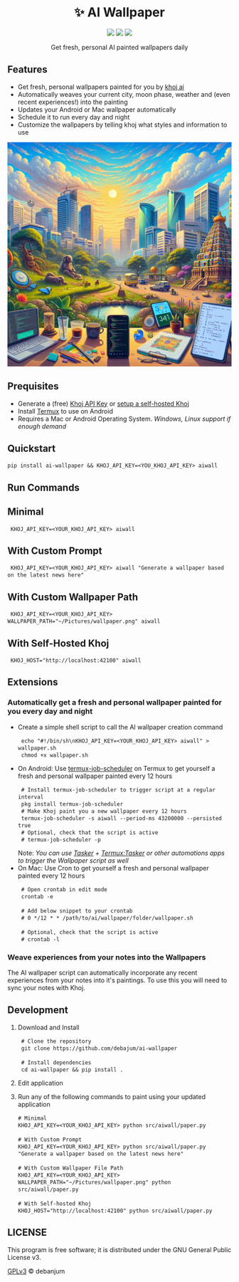 <p align="center">
   <h1 align="center">✨ AI Wallpaper</h1>
</p>
<p align="center">
   <a href="https://github.com/khoj-ai/khoj"><img src="https://badgen.net/badge/powered by/%E2%9C%A8khoj%20ai/27c2d8/" /></a>
   <a href="LICENSE"><img src="https://badgen.net/github/license/debanjum/ai-wallpaper" /></a>
   <a href="https://pypi.org/project/ai-wallpaper/"><img src="https://badge.fury.io/py/ai-wallpaper.svg" /></a>
</p>

<p align="center">
   Get fresh, personal AI painted wallpapers daily
</p>

Features
--------
- Get fresh, personal wallpapers painted for you by [khoj ai](https://github.com/khoj-ai/khoj)
- Automatically weaves your current city, moon phase, weather and (even recent experiences!) into the painting
- Updates your Android or Mac wallpaper automatically
- Schedule it to run every day and night
- Customize the wallpapers by telling khoj what styles and information to use

![](./assets/sample_khoj_wallpaper_2.png)


Prequisites
------------

- Generate a (free) [Khoj API Key](https://app.khoj.dev/config#clients) or [setup a self-hosted Khoj](https://docs.khoj.dev/get-started/setup/)
- Install [Termux](https://f-droid.org/en/packages/com.termux/) to use on Android
- Requires a Mac or Android Operating System. *Windows, Linux support if enough demand*

Quickstart
----------
```shell
pip install ai-wallpaper && KHOJ_API_KEY=<YOU_KHOJ_API_KEY> aiwall
```

Run Commands
------
## Minimal
  ```shell
   KHOJ_API_KEY=<YOUR_KHOJ_API_KEY> aiwall
  ```

## With Custom Prompt
  ```shell
   KHOJ_API_KEY=<YOUR_KHOJ_API_KEY> aiwall "Generate a wallpaper based on the latest news here"
  ```

## With Custom Wallpaper Path
  ```shell
   KHOJ_API_KEY=<YOUR_KHOJ_API_KEY> WALLPAPER_PATH="~/Pictures/wallpaper.png" aiwall
  ```

## With Self-Hosted Khoj
  ```shell
   KHOJ_HOST="http://localhost:42100" aiwall
  ```

Extensions
------------
### Automatically get a fresh and personal wallpaper painted for you every day and night
  - Create a simple shell script to call the AI wallpaper creation command
    ```shell
     echo "#!/bin/sh\nKHOJ_API_KEY=<YOUR_KHOJ_API_KEY> aiwall" > wallpaper.sh
     chmod +x wallpaper.sh
    ```
  - On Android: Use [termux-job-scheduler](https://wiki.termux.com/wiki/Termux:API#:~:text=termux-job-scheduler) on Termux to get yourself a fresh and personal wallpaper painted every 12 hours
    ```shell
     # Install termux-job-scheduler to trigger script at a regular interval
     pkg install termux-job-scheduler
     # Make Khoj paint you a new wallpaper every 12 hours
     termux-job-scheduler -s aiwall --period-ms 43200000 --persisted true
     # Optional, check that the script is active
     # termux-job-scheduler -p
    ```
    Note: *You can use [Tasker](https://play.google.com/store/apps/details?id=net.dinglisch.android.taskerm&hl=en&gl=US) + [Termux:Tasker](https://wiki.termux.com/wiki/Termux:Tasker) or other automations apps to trigger the Wallpaper script as well*
  - On Mac: Use Cron to get yourself a fresh and personal wallpaper painted every 12 hours
    ```shell
     # Open crontab in edit mode
     crontab -e

     # Add below snippet to your crontab
     # 0 */12 * * /path/to/ai/wallpaper/folder/wallpaper.sh

     # Optional, check that the script is active
     # crontab -l
    ```

### Weave experiences from your notes into the Wallpapers
The AI wallpaper script can automatically incorporate any recent experiences from your notes into it's paintings. To use this you will need to sync your notes with Khoj.


Development
-----------------

1. Download and Install
   ```shell
    # Clone the repository
    git clone https://github.com/debajum/ai-wallpaper

    # Install dependencies
    cd ai-wallpaper && pip install .
   ```

2. Edit application

3. Run any of the following commands to paint using your updated application
   ```shell
   # Minimal
   KHOJ_API_KEY=<YOUR_KHOJ_API_KEY> python src/aiwall/paper.py

   # With Custom Prompt
   KHOJ_API_KEY=<YOUR_KHOJ_API_KEY> python src/aiwall/paper.py "Generate a wallpaper based on the latest news here"

   # With Custom Wallpaper File Path
   KHOJ_API_KEY=<YOUR_KHOJ_API_KEY> WALLPAPER_PATH="~/Pictures/wallpaper.png" python src/aiwall/paper.py

   # With Self-hosted Khoj
   KHOJ_HOST="http://localhost:42100" python src/aiwall/paper.py
   ```

LICENSE
------------
This program is free software; it is distributed under the GNU General Public License v3.

[GPLv3](LICENSE) © debanjum
